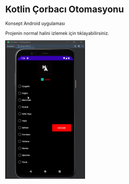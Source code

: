 #  Kotlin Çorbacı Otomasyonu
Konsept Android uygulaması 


Projenin normal halini izlemek için tıklayabilirsiniz.

[<img src="https://github.com/DTPAaron/Kotlin-Corbaci-Otomasyonu/blob/main/kotlin_.png" width="50%">](https://www.youtube.com/watch?v=eeG-mArOwoA )
